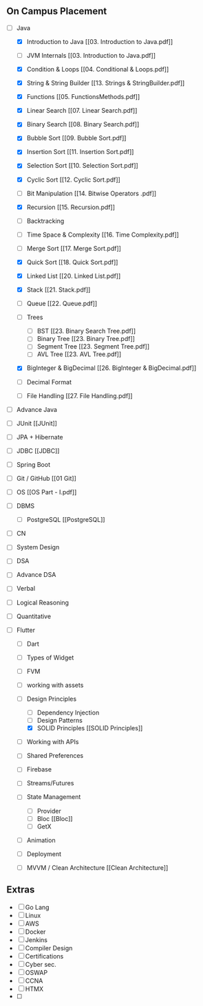 ## On Campus Placement
- [ ]  Java
	- [x] Introduction to Java [[03. Introduction to Java.pdf]]
	- [ ] JVM Internals [[03. Introduction to Java.pdf]]
	- [x] Condition & Loops [[04. Conditional & Loops.pdf]]
	- [x] String & String Builder [[13. Strings & StringBuilder.pdf]]
	- [x] Functions [[05. FunctionsMethods.pdf]]
	- [x] Linear Search [[07. Linear Search.pdf]]
	- [x] Binary Search [[08. Binary Search.pdf]]
	- [x] Bubble Sort [[09. Bubble Sort.pdf]]
	- [x] Insertion Sort [[11. Insertion Sort.pdf]]
	- [x] Selection Sort [[10. Selection Sort.pdf]]
	- [x] Cyclic Sort [[12. Cyclic Sort.pdf]]
	- [ ] Bit Manipulation [[14. Bitwise Operators .pdf]]
	- [x] Recursion [[15. Recursion.pdf]]
	- [ ] Backtracking
	- [ ] Time Space & Complexity [[16. Time Complexity.pdf]]
	- [ ] Merge Sort [[17. Merge Sort.pdf]]
	- [x] Quick Sort [[18. Quick Sort.pdf]]
	- [x] Linked List [[20. Linked List.pdf]]
	- [x] Stack [[21. Stack.pdf]]
	- [ ] Queue [[22. Queue.pdf]]
	- [ ] Trees 
		- [ ] BST [[23. Binary Search Tree.pdf]]
		- [ ] Binary Tree [[23. Binary Tree.pdf]]
		- [ ]    Segment Tree [[23. Segment Tree.pdf]]
		- [ ] AVL Tree [[23. AVL Tree.pdf]]
	- [x] BigInteger & BigDecimal [[26. BigInteger & BigDecimal.pdf]]
	- [ ] Decimal Format
	- [ ] File Handling [[27. File Handling.pdf]]



- [ ] Advance Java
- [ ] JUnit [[JUnit]]
- [ ] JPA + Hibernate
- [ ] JDBC [[JDBC]]
- [ ] Spring Boot 
- [ ] Git / GitHub [[01 Git]]
- [ ] OS [[OS Part - I.pdf]]


- [ ] DBMS 
	- [ ] PostgreSQL [[PostgreSQL]]

- [ ] CN

- [ ] System Design

- [ ] DSA

- [ ] Advance DSA

- [ ] Verbal 

- [ ] Logical Reasoning

- [ ] Quantitative

- [ ] Flutter
	- [ ] Dart
	- [ ] Types of Widget
	- [ ] FVM
	- [ ] working with assets
	- [ ] Design Principles
		- [ ] Dependency Injection
		- [ ] Design Patterns
		- [x] SOLID Principles  [[SOLID Principles]]
	 - [ ] Working with APIs
	 - [ ] Shared Preferences
	 - [ ] Firebase
	 - [ ] Streams/Futures
	 - [ ] State Management
		 - [ ] Provider
		 - [ ] Bloc [[Bloc]]
		 - [ ] GetX
	 - [ ] Animation
	- [ ] Deployment
	- [ ] MVVM / Clean Architecture [[Clean Architecture]] 


## Extras 
- [ ] Go Lang
- [ ] Linux
- [ ] AWS
- [ ] Docker
- [ ] Jenkins
- [ ] Compiler Design
- [ ] Certifications
- [ ] Cyber sec.
- [ ] OSWAP
- [ ] CCNA
- [ ] HTMX
- [ ] 
